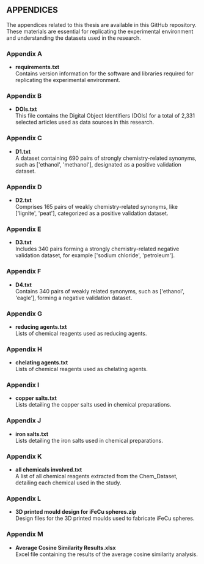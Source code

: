 ## APPENDICES
The appendices related to this thesis are available in this GitHub repository. These materials are essential for replicating the experimental environment and understanding the datasets used in the research.

### Appendix A
- **requirements.txt**  
  Contains version information for the software and libraries required for replicating the experimental environment.

### Appendix B
- **DOIs.txt**  
  This file contains the Digital Object Identifiers (DOIs) for a total of 2,331 selected articles used as data sources in this research.

### Appendix C
- **D1.txt**  
  A dataset containing 690 pairs of strongly chemistry-related synonyms, such as ['ethanol', 'methanol'], designated as a positive validation dataset.

### Appendix D
- **D2.txt**  
  Comprises 165 pairs of weakly chemistry-related synonyms, like ['lignite', 'peat'], categorized as a positive validation dataset.

### Appendix E
- **D3.txt**  
  Includes 340 pairs forming a strongly chemistry-related negative validation dataset, for example ['sodium chloride', 'petroleum'].

### Appendix F
- **D4.txt**  
  Contains 340 pairs of weakly related synonyms, such as ['ethanol', 'eagle'], forming a negative validation dataset.

### Appendix G
- **reducing agents.txt**  
  Lists of chemical reagents used as reducing agents.

### Appendix H
- **chelating agents.txt**  
  Lists of chemical reagents used as chelating agents.

### Appendix I
- **copper salts.txt**  
  Lists detailing the copper salts used in chemical preparations.

### Appendix J
- **iron salts.txt**  
  Lists detailing the iron salts used in chemical preparations.

### Appendix K
- **all chemicals involved.txt**  
  A list of all chemical reagents extracted from the Chem_Dataset, detailing each chemical used in the study.

### Appendix L
- **3D printed mould design for iFeCu spheres.zip**  
  Design files for the 3D printed moulds used to fabricate iFeCu spheres.

### Appendix M
- **Average Cosine Similarity Results.xlsx**  
  Excel file containing the results of the average cosine similarity analysis.
